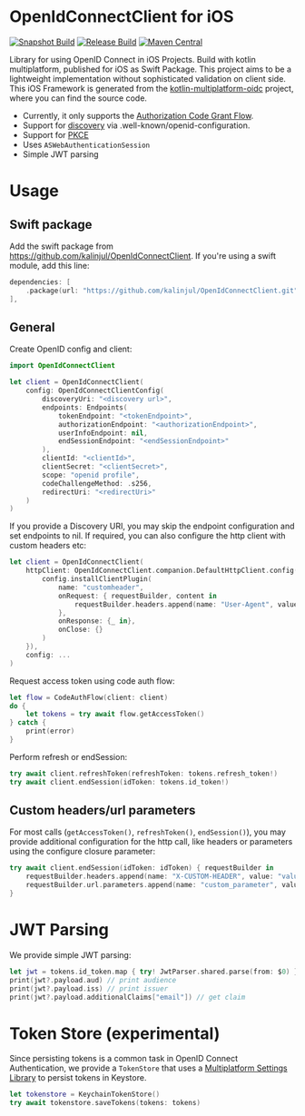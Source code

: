 # OpenIdConnectClient for iOS
[![Snapshot Build](https://img.shields.io/github/actions/workflow/status/kalinjul/kotlin-multiplatform-oidc/develop.yml?label=snapshot)]((https://github.com/kalinjul/kotlin-multiplatform-oidc/actions/workflows/develop.yml))
[![Release Build](https://img.shields.io/github/actions/workflow/status/kalinjul/kotlin-multiplatform-oidc/main.yml?label=release)]((https://github.com/kalinjul/kotlin-multiplatform-oidc/actions/workflows/main.yml))
[![Maven Central](https://img.shields.io/maven-central/v/io.github.kalinjul.kotlin.multiplatform/oidc-appsupport)](https://repo1.maven.org/maven2/io/github/kalinjul/kotlin/multiplatform/oidc-appsupport/)

Library for using OpenID Connect in iOS Projects. Build with kotlin multiplatform, published for iOS as Swift Package.
This project aims to be a lightweight implementation without sophisticated validation on client side.
This iOS Framework is generated from the [kotlin-multiplatform-oidc](https://github.com/kalinjul/kotlin-multiplatform-oidc) project, where you can find the source code.

- Currently, it only supports the [Authorization Code Grant Flow](https://datatracker.ietf.org/doc/html/rfc6749#section-4.1).
- Support for [discovery](https://openid.net/specs/openid-connect-discovery-1_0.html) via .well-known/openid-configuration.
- Support for [PKCE](https://datatracker.ietf.org/doc/html/rfc7636)
- Uses ```ASWebAuthenticationSession```
- Simple JWT parsing

# Usage
## Swift package
Add the swift package from https://github.com/kalinjul/OpenIdConnectClient.
If you're using a swift module, add this line:
```swift
dependencies: [
    .package(url: "https://github.com/kalinjul/OpenIdConnectClient.git", exact: "0.9.1")
],
```

## General
Create OpenID config and client:
```swift
import OpenIdConnectClient

let client = OpenIdConnectClient(
    config: OpenIdConnectClientConfig(
        discoveryUri: "<discovery url>",
        endpoints: Endpoints(
            tokenEndpoint: "<tokenEndpoint>",
            authorizationEndpoint: "<authorizationEndpoint>",
            userInfoEndpoint: nil,
            endSessionEndpoint: "<endSessionEndpoint>"
        ),
        clientId: "<clientId>",
        clientSecret: "<clientSecret>",
        scope: "openid profile",
        codeChallengeMethod: .s256,
        redirectUri: "<redirectUri>"
    )
)
```
If you provide a Discovery URI, you may skip the endpoint configuration and set endpoints to nil.
If required, you can also configure the http client with custom headers etc:

```swift
let client = OpenIdConnectClient(
    httpClient: OpenIdConnectClient.companion.DefaultHttpClient.config(block: { config in
        config.installClientPlugin(
            name: "customheader",
            onRequest: { requestBuilder, content in
                requestBuilder.headers.append(name: "User-Agent", value: "oidcclient")
            },
            onResponse: {_ in},
            onClose: {}
        )
    }),
    config: ...
)
```

Request access token using code auth flow:
```swift 
let flow = CodeAuthFlow(client: client)
do {
    let tokens = try await flow.getAccessToken()
} catch {
    print(error)
}
```

Perform refresh or endSession:
```swift
try await client.refreshToken(refreshToken: tokens.refresh_token!)
try await client.endSession(idToken: tokens.id_token!)
```

## Custom headers/url parameters
For most calls (```getAccessToken()```, ```refreshToken()```, ```endSession()```), you may provide
additional configuration for the http call, like headers or parameters using the configure closure parameter:

```swift
try await client.endSession(idToken: idToken) { requestBuilder in
    requestBuilder.headers.append(name: "X-CUSTOM-HEADER", value: "value")
    requestBuilder.url.parameters.append(name: "custom_parameter", value: "value")
}
```

# JWT Parsing
We provide simple JWT parsing:
```swift
let jwt = tokens.id_token.map { try! JwtParser.shared.parse(from: $0) }
print(jwt?.payload.aud) // print audience
print(jwt?.payload.iss) // print issuer
print(jwt?.payload.additionalClaims["email"]) // get claim
```

# Token Store (experimental)
Since persisting tokens is a common task in OpenID Connect Authentication, we provide a
```TokenStore``` that uses a [Multiplatform Settings Library](https://github.com/russhwolf/multiplatform-settings)
to persist tokens in Keystore.
```swift
let tokenstore = KeychainTokenStore()
try await tokenstore.saveTokens(tokens: tokens)
```
